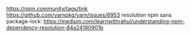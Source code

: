 https://npm.community/tags/tink
https://github.com/yarnpkg/yarn/issues/6953
resolution npm sans package-lock: https://medium.com/learnwithrahul/understanding-npm-dependency-resolution-84a24180901b
